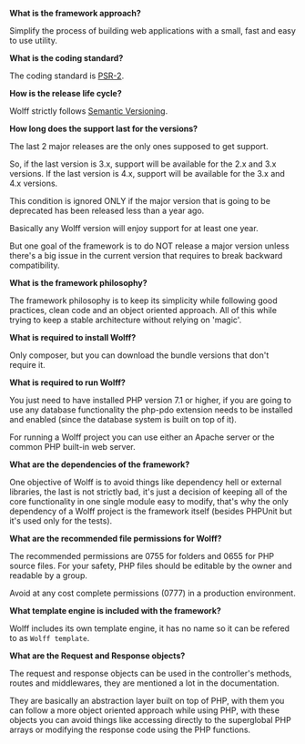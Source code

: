 **What is the framework approach?**

Simplify the process of building web applications with a small, fast and easy to use utility.

**What is the coding standard?**

The coding standard is [PSR-2](https://www.php-fig.org/psr/psr-2/).

**How is the release life cycle?**

Wolff strictly follows [Semantic Versioning](https://semver.org).

**How long does the support last for the versions?**

The last 2 major releases are the only ones supposed to get support.

So, if the last version is 3.x, support will be available for the 2.x and 3.x versions. If the last version is 4.x, support will be available for the 3.x and 4.x versions.

This condition is ignored ONLY if the major version that is going to be deprecated has been released less than a year ago. 

Basically any Wolff version will enjoy support for at least one year. 

But one goal of the framework is to do NOT release a major version unless there's a big issue in the current version that requires to break backward compatibility.

**What is the framework philosophy?**

The framework philosophy is to keep its simplicity while following good practices, clean code and an object oriented approach. All of this while trying to keep a stable architecture without relying on 'magic'.

**What is required to install Wolff?**

Only composer, but you can download the bundle versions that don't require it.

**What is required to run Wolff?**

You just need to have installed PHP version 7.1 or higher, if you are going to use any database functionality the php-pdo extension needs to be installed and enabled (since the database system is built on top of it). 

For running a Wolff project you can use either an Apache server or the common PHP built-in web server.

**What are the dependencies of the framework?**

One objective of Wolff is to avoid things like dependency hell or external libraries, the last is not strictly bad, it's just a decision of keeping all of the core functionality in one single module easy to modify, that's why the only dependency of a Wolff project is the framework itself (besides PHPUnit but it's used only for the tests).

**What are the recommended file permissions for Wolff?**

The recommended permissions are 0755 for folders and 0655 for PHP source files. For your safety, PHP files should be editable by the owner and readable by a group.

Avoid at any cost complete permissions (0777) in a production environment.

**What template engine is included with the framework?**

Wolff includes its own template engine, it has no name so it can be refered to as `Wolff template`.

**What are the Request and Response objects?**

The request and response objects can be used in the controller's methods, routes and middlewares, they are mentioned a lot in the documentation.

They are basically an abstraction layer built on top of PHP, with them you can follow a more object oriented approach while using PHP, with these objects you can avoid things like accessing directly to the superglobal PHP arrays or modifying the response code using the PHP functions.
